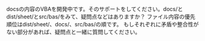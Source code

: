 docsの内容のVBAを開発中です。そのサポートをしてください。docs/とdist/sheet/とsrc/bas/をみて、疑問点などはありますか？
ファイル内容の優先順位はdist/sheet/、docs/、src/bas/の順です。
もしそれぞれに矛盾や整合性がない部分があれば、疑問点と一緒に質問してください。